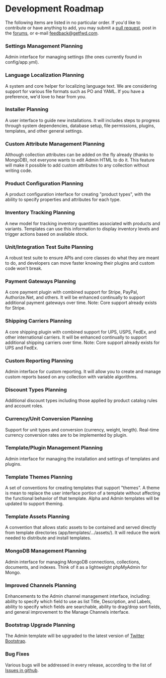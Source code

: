 # Development Roadmap

The following items are listed in no particular order. If you'd like to contribute or have anything to add, you may submit a <a href="https://github.com/getfwd/fwdcommerce-docs">pull request</a>, post in the <a href="/alpha/forums">forums</a>, or e-mail <a href="mailto:feedback@getfwd.com">feedback@getfwd.com</a>.

### Settings Management <span class="label label-info">Planning</span>

Admin interface for managing settings (the ones currently found in config/app.yml).

### Language Localization <span class="label label-info">Planning</span>

A system and core helper for localizing language text. We are considering support for various file formats such as PO and YAML. If you have a preference, we'd love to hear from you.

### Installer <span class="label label-info">Planning</span>

A user interface to guide new installations. It will includes steps to progress through system dependencies, database setup, file permissions, plugins, templates, and other general settings.

### Custom Attribute Management <span class="label label-info">Planning</span>

Although collection attributes can be added on the fly already (thanks to MongoDB), not everyone wants to edit Admin HTML to do it. This feature will make it possible to add custom attributes to any collection without writing code.

### Product Configuration <span class="label label-info">Planning</span>

A product configuration interface for creating "product types", with the ability to specify properties and attributes for each type.

### Inventory Tracking <span class="label label-info">Planning</span>

A new model for tracking inventory quantities associated with products and variants. Templates can use this information to display inventory levels and trigger actions based on available stock.

### Unit/Integration Test Suite <span class="label label-info">Planning</span>

A robust test suite to ensure APIs and core classes do what they are meant to do, and developers can move faster knowing their plugins and custom code won't break.

### Payment Gateways <span class="label label-info">Planning</span>

A core payment plugin with combined support for Stripe, PayPal, Authorize.Net, and others. It will be enhanced continually to support additional payment gateways over time. Note: Core support already exists for Stripe.

### Shipping Carriers <span class="label label-info">Planning</span>

A core shipping plugin with combined support for UPS, USPS, FedEx, and other international carriers. It will be enhanced continually to support additional shipping carriers over time. Note: Core support already exists for UPS and FedEx.

### Custom Reporting <span class="label label-info">Planning</span>

Admin interface for custom reporting. It will allow you to create and manage custom reports based on any collection with variable algorithms.

### Discount Types <span class="label label-info">Planning</span>

Additional discount types including those applied by product catalog rules and account roles.

### Currency/Unit Conversion <span class="label label-info">Planning</span>

Support for unit types and conversion (currency, weight, length). Real-time currency conversion rates are to be implemented by plugin.

### Template/Plugin Management <span class="label label-info">Planning</span>

Admin interface for managing the installation and settings of templates and plugins.

### Template Themes <span class="label label-info">Planning</span>

A set of conventions for creating templates that support "themes". A theme is mean to replace the user interface portion of a template without affecting the functional behavior of that template. Alpha and Admin templates will be updated to support theming.

### Template Assets <span class="label label-info">Planning</span>

A convention that allows static assets to be contained and served directly from template directories (app/templates/.../assets/). It will reduce the work needed to distribute and install templates.

### MongoDB Management <span class="label label-info">Planning</span>

Admin interface for managing MongoDB connections, collections, documents, and indexes. Think of it as a lightweight phpMyAdmin for Mongo.

### Improved Channels <span class="label label-info">Planning</span>

Enhancements to the Admin channel management interface, including: ability to specify which field to use as list Title, Description, and Labels, ability to specify which fields are searchable, ability to drag/drop sort fields, and general improvement to the Manage Channels interface.

### Bootstrap Upgrade <span class="label label-info">Planning</span>

The Admin template will be upgraded to the latest version of <a href="http://twitter.github.com/bootstrap/">Twitter Bootstrap</a>.

### Bug Fixes

Various bugs will be addressed in every release, according to the list of <a href="https://github.com/getfwd/fwdcommerce/issues">Issues in github</a>.


